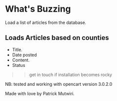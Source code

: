 # What's Buzzing

Load a list of articles from the database.

## Loads Articles based on counties

- Title.
- Date posted
- Content.
- Status

>> get in touch if installation becomes rocky

NB: tested and working with opencart version 3.0.2.0

Made with love by Patrick Mutwiri. 